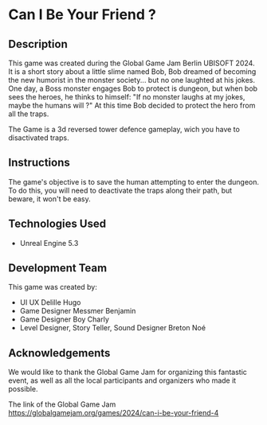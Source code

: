 # Can I Be Your Friend ?

## Description

This game was created during the Global Game Jam Berlin UBISOFT 2024. It is a short story about a little slime named Bob, Bob dreamed of becoming the new humorist in the monster society... but no one laughted at his jokes.
One day, a Boss monster engages Bob to protect is dungeon, but when bob sees the heroes, he thinks to himself: "If no monster laughs at my jokes, maybe the humans will ?"
At this time Bob decided to protect the hero from all the traps.

The Game is a 3d reversed tower defence gameplay, wich you have to disactivated traps.

## Instructions

The game's objective is to save the human attempting to enter the dungeon. To do this, you will need to deactivate the traps along their path, but beware, it won't be easy.


## Technologies Used

- Unreal Engine 5.3

## Development Team

This game was created by:

- UI UX Delille Hugo
- Game Designer Messmer Benjamin
- Game Designer Boy Charly
- Level Designer, Story Teller, Sound Designer Breton Noé

## Acknowledgements

We would like to thank the Global Game Jam for organizing this fantastic event, as well as all the local participants and organizers who made it possible.

The link of the Global Game Jam https://globalgamejam.org/games/2024/can-i-be-your-friend-4

